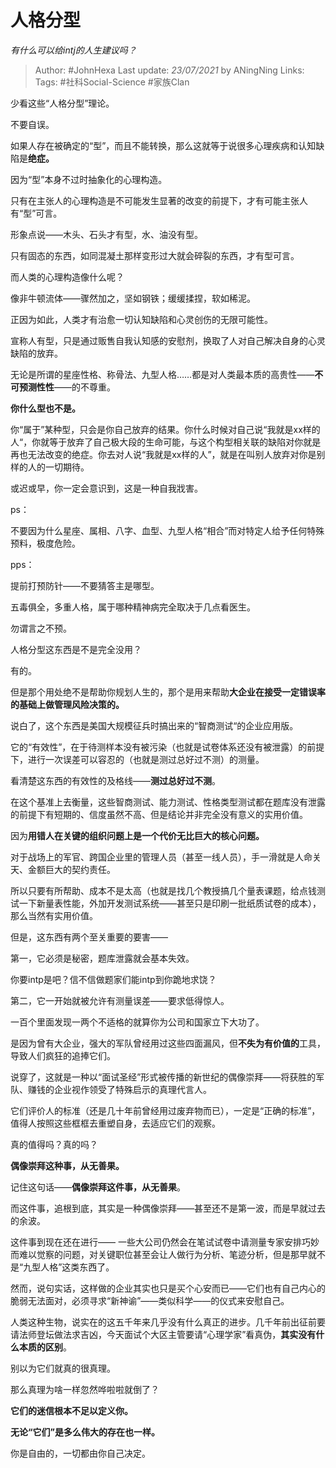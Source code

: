 # 人格分型
*有什么可以给intj的人生建议吗？*

> Author: #JohnHexa
Last update: *23/07/2021* by ANingNing
Links:
Tags:  #社科Social-Science #家族Clan



少看这些“人格分型”理论。

不要自误。

如果人存在被确定的“型”，而且不能转换，那么这就等于说很多心理疾病和认知缺陷是**绝症。**

因为“型”本身不过时抽象化的心理构造。

只有在主张人的心理构造是不可能发生显著的改变的前提下，才有可能主张人有“型”可言。

形象点说——木头、石头才有型，水、油没有型。

只有固态的东西，如同混凝土那样变形过大就会碎裂的东西，才有型可言。

而人类的心理构造像什么呢？

像非牛顿流体——骤然加之，坚如钢铁；缓缓揉捏，软如稀泥。

正因为如此，人类才有治愈一切认知缺陷和心灵创伤的无限可能性。

宣称人有型，只是通过贩售自我认知感的安慰剂，换取了人对自己解决自身的心灵缺陷的放弃。

无论是所谓的星座性格、称骨法、九型人格……都是对人类最本质的高贵性——**不可预测性性**——的不尊重。

**你什么型也不是。**

你“属于”某种型，只会是你自己放弃的结果。你什么时候对自己说“我就是xx样的人“，你就等于放弃了自己极大段的生命可能，与这个构型相关联的缺陷对你就是再也无法改变的绝症。你去对人说“我就是xx样的人”，就是在叫别人放弃对你是别样的人的一切期待。

或迟或早，你一定会意识到，这是一种自我戕害。

ps：

不要因为什么星座、属相、八字、血型、九型人格“相合”而对特定人给予任何特殊预料，极度危险。

pps：

提前打预防针——不要猜答主是哪型。

五毒俱全，多重人格，属于哪种精神病完全取决于几点看医生。

勿谓言之不预。

人格分型这东西是不是完全没用？

有的。

但是那个用处绝不是帮助你规划人生的，那个是用来帮助**大企业在接受一定错误率的基础上做管理风险决策的。**

说白了，这个东西是美国大规模征兵时搞出来的“智商测试“的企业应用版。

它的“有效性”，在于待测样本没有被污染（也就是试卷体系还没有被泄露）的前提下，进行一次误差可以容忍的（也就是测过总好过不测）的测量。

看清楚这东西的有效性的及格线——**测过总好过不测**。

在这个基准上去衡量，这些智商测试、能力测试、性格类型测试都在题库没有泄露的前提下有短期的、信度虽然不高、但是结论并非完全没有意义的实用价值。

因为**用错人在关键的组织问题上是一个代价无比巨大的核心问题。**

对于战场上的军官、跨国企业里的管理人员（甚至一线人员），手一滑就是人命关天、金额巨大的契约责任。

所以只要有所帮助、成本不是太高（也就是找几个教授搞几个量表课题，给点钱测试一下新量表性能，外加开发测试系统——甚至只是印刷一批纸质试卷的成本），那么当然有实用价值。

但是，这东西有两个至关重要的要害——

第一，它必须是秘密，题库泄露就会基本失效。

你要intp是吧？信不信做题家们能intp到你跪地求饶？

第二，它一开始就被允许有测量误差——要求低得惊人。

一百个里面发现一两个不适格的就算你为公司和国家立下大功了。

是因为曾有大企业，强大的军队曾经用过这些四面漏风，但**不失为有价值的**工具，导致人们疯狂的追捧它们。

说穿了，这就是一种以“面试圣经”形式被传播的新世纪的偶像崇拜——将获胜的军队、赚钱的企业视作领受了特殊启示的真理代言人。

它们评价人的标准（还是几十年前曾经用过废弃物而已），一定是“正确的标准”，值得人按照这些框框去重塑自身，去适应它们的观察。

真的值得吗？真的吗？

**偶像崇拜这种事，从无善果。**

记住这句话——**偶像崇拜这件事，从无善果**。

而这件事，追根到底，其实是一种偶像崇拜——甚至还不是第一波，而是早就过去的余波。

这件事到现在还在进行—— 一些大公司仍然会在笔试试卷中请测量专家安排巧妙而难以觉察的问题，对关键职位甚至会让人做行为分析、笔迹分析，但是那早就不是“九型人格”这类东西了。

然而，说句实话，这样做的企业其实也只是买个心安而已——它们也有自己内心的脆弱无法面对，必须寻求“新神谕”——类似科学——的仪式来安慰自己。

人类这种生物，说实在的这五千年来几乎没有什么真正的进步。几千年前出征前要请法师登坛做法求吉凶，今天面试个大区主管要请“心理学家”看真伪，**其实没有什么本质的区别**。

别以为它们就真的很真理。

那么真理为啥一样忽然哗啦啦就倒了？

**它们的迷信根本不足以定义你。**

**无论“它们”是多么伟大的存在也一样。**

你是自由的，一切都由你自己决定。



